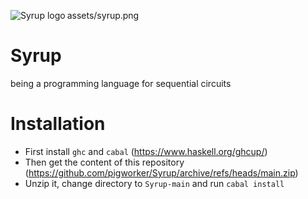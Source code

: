 <img align="left" alt="Syrup logo">assets/syrup.png</img>

# Syrup
being a programming language for sequential circuits


# Installation

* First install `ghc` and `cabal` (https://www.haskell.org/ghcup/)
* Then get the content of this repository (https://github.com/pigworker/Syrup/archive/refs/heads/main.zip)
* Unzip it, change directory to `Syrup-main` and run `cabal install`

